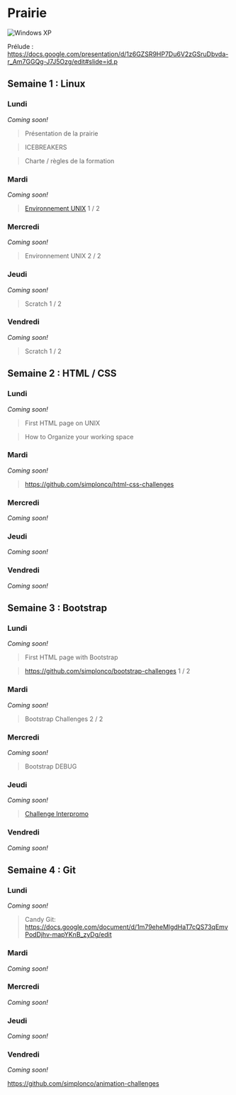 # Prairie

![Windows XP](http://img.20mn.fr/r5SvxqSZSrWS4W587_eJxw/2048x1536-fit_fond-ecran-defaut-windows-xp.jpg)


Prélude : https://docs.google.com/presentation/d/1z6GZSR9HP7Du6V2zGSruDbvda-r_Am7GGQg-J7J5Ozg/edit#slide=id.p


## Semaine 1 : Linux

### Lundi

_Coming soon!_

> Présentation de la prairie

> ICEBREAKERS

> Charte / règles de la formation

### Mardi

_Coming soon!_

> [Environnement UNIX](UNIX.md) 1 / 2

### Mercredi

_Coming soon!_

> Environnement UNIX 2 / 2

### Jeudi

_Coming soon!_

> Scratch 1 / 2

### Vendredi

_Coming soon!_

> Scratch 1 / 2


## Semaine 2 : HTML / CSS

### Lundi

_Coming soon!_

> First HTML page on UNIX

> How to Organize your working space

### Mardi

_Coming soon!_

> https://github.com/simplonco/html-css-challenges

### Mercredi

_Coming soon!_

### Jeudi

_Coming soon!_

### Vendredi

_Coming soon!_


## Semaine 3 : Bootstrap

### Lundi

_Coming soon!_

> First HTML page with Bootstrap

> https://github.com/simplonco/bootstrap-challenges 1 / 2

### Mardi

_Coming soon!_

> Bootstrap Challenges 2 / 2

### Mercredi

_Coming soon!_

> Bootstrap DEBUG

### Jeudi

_Coming soon!_

> [Challenge Interpromo](BOOTSTRAP.md)

### Vendredi

_Coming soon!_


## Semaine 4 : Git

### Lundi

_Coming soon!_

> Candy Git: https://docs.google.com/document/d/1m79eheMlgdHaT7cQS73qEmvPodDjhv-mapYKnB_zyDg/edit

### Mardi

_Coming soon!_

### Mercredi

_Coming soon!_

### Jeudi

_Coming soon!_

### Vendredi

_Coming soon!_

https://github.com/simplonco/animation-challenges
